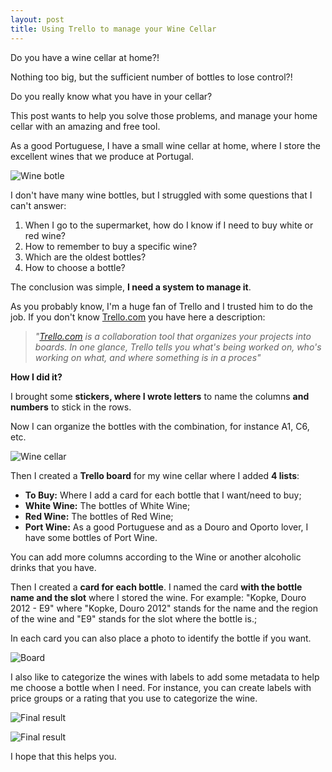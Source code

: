 ```yaml
---
layout: post
title: Using Trello to manage your Wine Cellar
---
```


Do you have a wine cellar at home?! 

Nothing too big, but the sufficient number of bottles to lose control?! 

Do you really know what you have in your cellar?

This post wants to help you solve those problems, and manage your home cellar with an amazing and free tool.

<!--excerpt-->

As a good Portuguese, I have a small wine cellar at home, where I store the excellent wines that we produce at Portugal.

![Wine botle](/images/using-trello-to-manage-your-wine-cellar-cellar1.jpg)

I don't have many wine bottles, but I struggled with some questions that I can't answer:

1. When I go to the supermarket, how do I know if I need to buy white or red wine?
2. How to remember to buy a specific wine?
3. Which are the oldest bottles?
4. How to choose a bottle?

The conclusion was simple, **I need a system to manage it**.

As you probably know, I'm a huge fan of Trello and I trusted him to do the job.
If you don't know [Trello.com](https://trello.com/) you have here a description:
>*"[Trello.com](https://trello.com/) is a collaboration tool that organizes your projects into boards. In one glance, Trello tells you what's being worked on, who's working on what, and where something is in a proces"*

**How I did it?**
 
I brought some **stickers, where I wrote letters** to name the columns **and numbers** to stick in the rows. 

Now I can organize the bottles with the combination, for instance A1, C6, etc.

![Wine cellar](/images/using-trello-to-manage-your-wine-cellar-cellar2.jpg)

Then I created a **Trello board** for my wine cellar where I added **4 lists**:

 - **To Buy:** Where I add a card for each bottle that I want/need to buy;
 - **White Wine:** The bottles of White Wine;
 - **Red Wine:** The bottles of Red Wine;
 - **Port Wine:** As a good Portuguese and as a Douro and Oporto lover, I have some bottles of Port Wine.

You can add more columns according to the Wine or another alcoholic drinks that you have.

Then I created a **card for each bottle**. I named the card **with the bottle name and the slot** where I stored the wine. 
For example: "Kopke, Douro 2012 - E9" where "Kopke, Douro 2012" stands for the name and the region of the wine and "E9" stands for the slot where the bottle is.;

In each card you can also place a photo to identify the bottle if you want.

![Board](/images/using-trello-to-manage-your-wine-cellar-trello-1.png)   


I also like to categorize the wines with labels to add some metadata to help me choose a bottle when I need. 
For instance, you can create labels with price groups or a rating that you use to categorize the wine.

![Final result](/images/using-trello-to-manage-your-wine-cellar-trello-2.png)


![Final result](/images/using-trello-to-manage-your-wine-cellar-cellar3.jpg)   


I hope that this helps you.